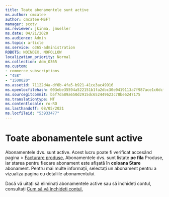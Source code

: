 ```yaml
---
title: Toate abonamentele sunt active
ms.author: cmcatee
author: cmcatee-MSFT
manager: scotv
ms.reviewer: jkinma, jmueller
ms.date: 04/21/2020
ms.audience: Admin
ms.topic: article
ms.service: o365-administration
ROBOTS: NOINDEX, NOFOLLOW
localization_priority: Normal
ms.collection: Adm_O365
ms.custom:
- commerce_subscriptions
- "458"
- "1500020"
ms.assetid: 71122d4a-df0b-4fa5-b921-41ce3ac49916
ms.openlocfilehash: 003ebe35594a522151b1fa2dbc30e0419113a7f987ace1c6dcf01e2ba733dde8
ms.sourcegitcommit: b5f7da89a650d2915dc652449623c78be6247175
ms.translationtype: MT
ms.contentlocale: ro-RO
ms.lasthandoff: 08/05/2021
ms.locfileid: "53933477"
---
```

# <a name="all-subscriptions-are-active"></a>Toate abonamentele sunt active

Abonamentele dvs. sunt active. Acest lucru poate fi  verificat accesând pagina \> [Facturare produse.](https://go.microsoft.com/fwlink/p/?linkid=842054) Abonamentele dvs. sunt listate **pe fila** Produse, iar starea pentru fiecare abonament este afișată în **coloana Stare** abonament. Pentru mai multe informații, selectați un abonament pentru a vizualiza pagina cu detaliile abonamentului.
  
Dacă vă uitați să eliminați abonamentele active sau să închideți contul, consultați [Cum să vă închideți contul.](https://docs.microsoft.com/microsoft-365/commerce/close-your-account?view=o365-worldwide)
